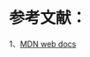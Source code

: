 # 参考文献：

1、[MDN web docs](https://developer.mozilla.org/zh-CN/docs/Learn/HTML/Introduction_to_HTML)



